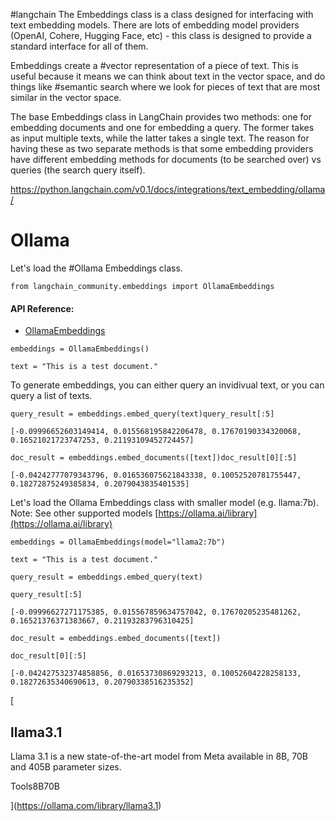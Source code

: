 #langchain 
The Embeddings class is a class designed for interfacing with text embedding models. There are lots of embedding model providers (OpenAI, Cohere, Hugging Face, etc) - this class is designed to provide a standard interface for all of them.

Embeddings create a #vector representation of a piece of text. This is useful because it means we can think about text in the vector space, and do things like #semantic search where we look for pieces of text that are most similar in the vector space.

The base Embeddings class in LangChain provides two methods: one for embedding documents and one for embedding a query. The former takes as input multiple texts, while the latter takes a single text. The reason for having these as two separate methods is that some embedding providers have different embedding methods for documents (to be searched over) vs queries (the search query itself).

https://python.langchain.com/v0.1/docs/integrations/text_embedding/ollama/

# Ollama

Let's load the #Ollama Embeddings class.

```
from langchain_community.embeddings import OllamaEmbeddings
```

#### API Reference:

- [OllamaEmbeddings](https://api.python.langchain.com/en/latest/embeddings/langchain_community.embeddings.ollama.OllamaEmbeddings.html)

```
embeddings = OllamaEmbeddings()
```

```
text = "This is a test document."
```

To generate embeddings, you can either query an invidivual text, or you can query a list of texts.

```
query_result = embeddings.embed_query(text)query_result[:5]
```

```
[-0.09996652603149414, 0.015568195842206478, 0.17670190334320068, 0.16521021723747253, 0.21193109452724457]
```

```
doc_result = embeddings.embed_documents([text])doc_result[0][:5]
```

```
[-0.04242777079343796, 0.016536075621843338, 0.10052520781755447, 0.18272875249385834, 0.2079043835401535]
```

Let's load the Ollama Embeddings class with smaller model (e.g. llama:7b). Note: See other supported models [https://ollama.ai/library](https://ollama.ai/library)

```
embeddings = OllamaEmbeddings(model="llama2:7b")
```

```
text = "This is a test document."
```

```
query_result = embeddings.embed_query(text)
```

```
query_result[:5]
```

```
[-0.09996627271175385, 0.015567859634757042, 0.17670205235481262, 0.16521376371383667, 0.21193283796310425]
```

```
doc_result = embeddings.embed_documents([text])
```

```
doc_result[0][:5]
```

```
[-0.042427532374858856, 0.01653730869293213, 0.10052604228258133, 0.18272635340690613, 0.20790338516235352]
```

[

## llama3.1

Llama 3.1 is a new state-of-the-art model from Meta available in 8B, 70B and 405B parameter sizes.

Tools8B70B

](https://ollama.com/library/llama3.1)